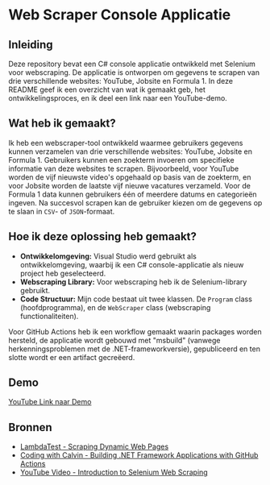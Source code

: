 # Web Scraper Console Applicatie

## Inleiding
Deze repository bevat een C# console applicatie ontwikkeld met Selenium voor webscraping. De applicatie is ontworpen om gegevens te scrapen van drie verschillende websites: YouTube, Jobsite en Formula 1. In deze README geef ik een overzicht van wat ik gemaakt geb, het ontwikkelingsproces, en ik deel een link naar een YouTube-demo.

## Wat heb ik gemaakt?
Ik heb een webscraper-tool ontwikkeld waarmee gebruikers gegevens kunnen verzamelen van drie verschillende websites: YouTube, Jobsite en Formula 1. Gebruikers kunnen een zoekterm invoeren om specifieke informatie van deze websites te scrapen. Bijvoorbeeld, voor YouTube worden de vijf nieuwste video's opgehaald op basis van de zoekterm, en voor Jobsite worden de laatste vijf nieuwe vacatures verzameld. Voor de Formula 1 data kunnen gebruikers één of meerdere datums en categorieën ingeven. Na succesvol scrapen kan de gebruiker kiezen om de gegevens op te slaan in `CSV`- of `JSON`-formaat.

## Hoe ik deze oplossing heb gemaakt?
- **Ontwikkelomgeving:** Visual Studio werd gebruikt als ontwikkelomgeving, waarbij ik een C# console-applicatie als nieuw project heb geselecteerd.
- **Webscraping Library:** Voor webscraping heb ik de Selenium-library gebruikt.
- **Code Structuur:** Mijn code bestaat uit twee klassen. De `Program` class (hoofdprogramma), en de `WebScraper` class (webscraping functionaliteiten).

Voor GitHub Actions heb ik een workflow gemaakt waarin packages worden hersteld, de applicatie wordt gebouwd met "msbuild" (vanwege herkenningsproblemen met de .NET-frameworkversie), gepubliceerd en ten slotte wordt er een artifact gecreëerd.

## Demo
[YouTube Link naar Demo](insert_your_youtube_link_here)


## Bronnen
- [LambdaTest - Scraping Dynamic Web Pages](https://www.lambdatest.com/blog/scraping-dynamic-web-pages/)
- [Coding with Calvin - Building .NET Framework Applications with GitHub Actions](https://www.codingwithcalvin.net/building-net-framework-applications-with-github-actions/)
- [YouTube Video - Introduction to Selenium Web Scraping](https://www.youtube.com/watch?v=gRoMR3NcpPQ&t=80s)
